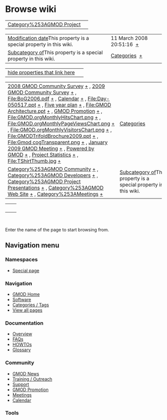 



<span id="top"></span>




# <span dir="auto">Browse wiki</span>






|  |  |
|----|----|
| [Category%253AGMOD Project](/wiki/Category%253AGMOD_Project "Category%253AGMOD Project") |  |

|  |  |
|----|----|
| <span class="smw-highlighter" data-type="1" state="inline" data-title="Property"><span class="smwbuiltin">[Modification date](/wiki/Property:Modification_date "Property:Modification date")</span><span class="smwttcontent">This property is a special property in this wiki.</span></span> | <span class="smwb-value">11 March 2008 20:51:16  <span class="smwsearch">[+](/wiki/Special%253ASearchByProperty/Modification-20date/11-20March-202008-2020:51:16 "Special%253ASearchByProperty/Modification-20date/11-20March-202008-2020:51:16")</span></span> |
| <span class="smw-highlighter" data-type="1" state="inline" data-title="Property"><span class="smwbuiltin">[Subcategory of](/wiki/Property:Subcategory_of "Property:Subcategory of")</span><span class="smwttcontent">This property is a special property in this wiki.</span></span> | <span class="smwb-value">[Categories](/wiki/Category%253ACategories "Category%253ACategories")  <span class="smwsearch">[+](/wiki/Special%253ASearchByProperty/Subcategory-20of/Categories "Special%253ASearchByProperty/Subcategory-20of/Categories")</span></span> |

<span id="smw_browse_incoming"></span>

|  |  |
|----|----|
| [hide properties that link here](/mediawiki/index.php?title=Special:Browse&offset=0&dir=out&article=Category%253AGMOD+Project)  |  |

|  |  |
|----|----|
| <span class="smwb-ivalue">[2008 GMOD Community Survey](/wiki/2008_GMOD_Community_Survey "2008 GMOD Community Survey") <span class="smwbrowse">[+](/wiki/Special%253ABrowse/2008-20GMOD-20Community-20Survey "Special%253ABrowse/2008-20GMOD-20Community-20Survey")</span></span> , <span class="smwb-ivalue">[2009 GMOD Community Survey](/wiki/2009_GMOD_Community_Survey "2009 GMOD Community Survey") <span class="smwbrowse">[+](/wiki/Special%253ABrowse/2009-20GMOD-20Community-20Survey "Special%253ABrowse/2009-20GMOD-20Community-20Survey")</span></span> , <span class="smwb-ivalue">[File:BoG2006.pdf](https://raw.githubusercontent.com/GMOD/gmod.github.io/main/mediawiki/images/d/d1/BoG2006.pdf "File:BoG2006.pdf") <span class="smwbrowse">[+](/wiki/Special%253ABrowse/File:BoG2006.pdf "Special%253ABrowse/File:BoG2006.pdf")</span></span> , <span class="smwb-ivalue">[Calendar](/wiki/Calendar "Calendar") <span class="smwbrowse">[+](/wiki/Special%253ABrowse/Calendar "Special%253ABrowse/Calendar")</span></span> , <span class="smwb-ivalue">[File:Day-050517.ppt](https://raw.githubusercontent.com/GMOD/gmod.github.io/main/mediawiki/images/2/27/Day-050517.ppt "File:Day-050517.ppt") <span class="smwbrowse">[+](/wiki/Special%253ABrowse/File:Day-2D050517.ppt "Special%253ABrowse/File:Day-2D050517.ppt")</span></span> , <span class="smwb-ivalue">[Five year plan](/wiki/Five_year_plan "Five year plan") <span class="smwbrowse">[+](/wiki/Special%253ABrowse/Five-20year-20plan "Special%253ABrowse/Five-20year-20plan")</span></span> , <span class="smwb-ivalue">[File:GMOD Architecture.ppt](https://raw.githubusercontent.com/GMOD/gmod.github.io/main/mediawiki/images/8/84/GMOD_Architecture.ppt "File:GMOD Architecture.ppt") <span class="smwbrowse">[+](/wiki/Special%253ABrowse/File:GMOD-20Architecture.ppt "Special%253ABrowse/File:GMOD-20Architecture.ppt")</span></span> , <span class="smwb-ivalue">[GMOD Promotion](/wiki/GMOD_Promotion "GMOD Promotion") <span class="smwbrowse">[+](/wiki/Special%253ABrowse/GMOD-20Promotion "Special%253ABrowse/GMOD-20Promotion")</span></span> , <span class="smwb-ivalue">[File:GMOD.orgMonthlyHitsChart.png](https://raw.githubusercontent.com/GMOD/gmod.github.io/main/mediawiki/images/0/03/GMOD.orgMonthlyHitsChart.png "File:GMOD.orgMonthlyHitsChart.png") <span class="smwbrowse">[+](/wiki/Special%253ABrowse/File:GMOD.orgMonthlyHitsChart.png "Special%253ABrowse/File:GMOD.orgMonthlyHitsChart.png")</span></span> , <span class="smwb-ivalue">[File:GMOD.orgMonthlyPageViewsChart.png](https://raw.githubusercontent.com/GMOD/gmod.github.io/main/mediawiki/images/b/b2/GMOD.orgMonthlyPageViewsChart.png "File:GMOD.orgMonthlyPageViewsChart.png") <span class="smwbrowse">[+](/wiki/Special%253ABrowse/File:GMOD.orgMonthlyPageViewsChart.png "Special%253ABrowse/File:GMOD.orgMonthlyPageViewsChart.png")</span></span> , <span class="smwb-ivalue">[File:GMOD.orgMonthlyVisitorsChart.png](https://raw.githubusercontent.com/GMOD/gmod.github.io/main/mediawiki/images/d/dc/GMOD.orgMonthlyVisitorsChart.png "File:GMOD.orgMonthlyVisitorsChart.png") <span class="smwbrowse">[+](/wiki/Special%253ABrowse/File:GMOD.orgMonthlyVisitorsChart.png "Special%253ABrowse/File:GMOD.orgMonthlyVisitorsChart.png")</span></span> , <span class="smwb-ivalue">[File:GMODTrifoldBrochure2009.ppt](https://raw.githubusercontent.com/GMOD/gmod.github.io/main/mediawiki/images/5/55/GMODTrifoldBrochure2009.ppt "File:GMODTrifoldBrochure2009.ppt") <span class="smwbrowse">[+](/wiki/Special%253ABrowse/File:GMODTrifoldBrochure2009.ppt "Special%253ABrowse/File:GMODTrifoldBrochure2009.ppt")</span></span> , <span class="smwb-ivalue">[File:Gmod cogTransparent.png](https://raw.githubusercontent.com/GMOD/gmod.github.io/main/mediawiki/images/5/53/Gmod_cogTransparent.png "File:Gmod cogTransparent.png") <span class="smwbrowse">[+](/wiki/Special%253ABrowse/File:Gmod-20cogTransparent.png "Special%253ABrowse/File:Gmod-20cogTransparent.png")</span></span> , <span class="smwb-ivalue">[January 2009 GMOD Meeting](/wiki/January_2009_GMOD_Meeting "January 2009 GMOD Meeting") <span class="smwbrowse">[+](/wiki/Special%253ABrowse/January-202009-20GMOD-20Meeting "Special%253ABrowse/January-202009-20GMOD-20Meeting")</span></span> , <span class="smwb-ivalue">[Powered by GMOD](/wiki/Powered_by_GMOD "Powered by GMOD") <span class="smwbrowse">[+](/wiki/Special%253ABrowse/Powered-20by-20GMOD "Special%253ABrowse/Powered-20by-20GMOD")</span></span> , <span class="smwb-ivalue">[Project Statistics](/wiki/Project_Statistics "Project Statistics") <span class="smwbrowse">[+](/wiki/Special%253ABrowse/Project-20Statistics "Special%253ABrowse/Project-20Statistics")</span></span> , <span class="smwb-ivalue">[File:TShirtThumb.jpg](https://raw.githubusercontent.com/GMOD/gmod.github.io/main/mediawiki/images/b/bd/TShirtThumb.jpg "File:TShirtThumb.jpg") <span class="smwbrowse">[+](/wiki/Special%253ABrowse/File:TShirtThumb.jpg "Special%253ABrowse/File:TShirtThumb.jpg")</span></span> | [Categories](/wiki/Special%253ACategories "Special%253ACategories") |
| <span class="smwb-ivalue">[Category%253AGMOD Community](/wiki/Category%253AGMOD_Community "Category%253AGMOD Community") <span class="smwbrowse">[+](/wiki/Special%253ABrowse/Category%253AGMOD-20Community "Special%253ABrowse/Category%253AGMOD-20Community")</span></span> , <span class="smwb-ivalue">[Category%253AGMOD Developers](/wiki/Category%253AGMOD_Developers "Category%253AGMOD Developers") <span class="smwbrowse">[+](/wiki/Special%253ABrowse/Category%253AGMOD-20Developers "Special%253ABrowse/Category%253AGMOD-20Developers")</span></span> , <span class="smwb-ivalue">[Category%253AGMOD Project Presentations](/wiki/Category%253AGMOD_Project_Presentations "Category%253AGMOD Project Presentations") <span class="smwbrowse">[+](/wiki/Special%253ABrowse/Category%253AGMOD-20Project-20Presentations "Special%253ABrowse/Category%253AGMOD-20Project-20Presentations")</span></span> , <span class="smwb-ivalue">[Category%253AGMOD Web Site](/wiki/Category%253AGMOD_Web_Site "Category%253AGMOD Web Site") <span class="smwbrowse">[+](/wiki/Special%253ABrowse/Category%253AGMOD-20Web-20Site "Special%253ABrowse/Category%253AGMOD-20Web-20Site")</span></span> , <span class="smwb-ivalue">[Category%253AMeetings](/wiki/Category%253AMeetings "Category%253AMeetings") <span class="smwbrowse">[+](/wiki/Special%253ABrowse/Category%253AMeetings "Special%253ABrowse/Category%253AMeetings")</span></span> | <span class="smw-highlighter" data-type="1" state="inline" data-title="Property"><span class="smwbuiltin">[Subcategory of](/wiki/Property:Subcategory_of "Property:Subcategory of")</span><span class="smwttcontent">This property is a special property in this wiki.</span></span> |

|     |     |
|-----|-----|
|     |     |

 

Enter the name of the page to start browsing from.  








## Navigation menu



### Namespaces

- <span id="ca-nstab-special">[Special
  page](/wiki/Special%253ABrowse/Category%253AGMOD_Project "This is a special page, you cannot edit the page itself")</span>






### Navigation



- <span id="n-GMOD-Home">[GMOD Home](/wiki/Main_Page)</span>
- <span id="n-Software">[Software](/wiki/GMOD_Components)</span>
- <span id="n-Categories-.2F-Tags">[Categories /
  Tags](/wiki/Categories)</span>
- <span id="n-View-all-pages">[View all
  pages](/wiki/Special:AllPages)</span>




### Documentation



- <span id="n-Overview">[Overview](/wiki/Overview)</span>
- <span id="n-FAQs">[FAQs](/wiki/Category%253AFAQ)</span>
- <span id="n-HOWTOs">[HOWTOs](/wiki/Category%253AHOWTO)</span>
- <span id="n-Glossary">[Glossary](/wiki/Glossary)</span>




### Community



- <span id="n-GMOD-News">[GMOD News](/wiki/GMOD_News)</span>
- <span id="n-Training-.2F-Outreach">[Training /
  Outreach](/wiki/Training_and_Outreach)</span>
- <span id="n-Support">[Support](/wiki/Support)</span>
- <span id="n-GMOD-Promotion">[GMOD
  Promotion](/wiki/GMOD_Promotion)</span>
- <span id="n-Meetings">[Meetings](/wiki/Meetings)</span>
- <span id="n-Calendar">[Calendar](/wiki/Calendar)</span>




### Tools












<!-- -->




